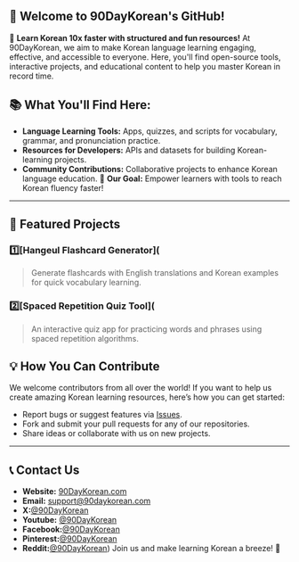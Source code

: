 

## 👋 Welcome to 90DayKorean's GitHub!

🌟 **Learn Korean 10x faster with structured and fun resources!**
At 90DayKorean, we aim to make Korean language learning engaging, effective,
and accessible to everyone.
Here, you'll find open-source tools, interactive projects, and educational
content to help you master Korean in record time.
## 📚 What You'll Find Here:
- **Language Learning Tools:** Apps, quizzes, and scripts for vocabulary,
grammar, and pronunciation practice.
- **Resources for Developers:** APIs and datasets for building Korean-learning
projects.
- **Community Contributions:** Collaborative projects to enhance Korean
language education.
🎯 **Our Goal:** Empower learners with tools to reach Korean fluency faster!
---
## 🚀 Featured Projects
### 1️⃣[Hangeul Flashcard Generator](
> Generate flashcards with English translations and Korean examples for quick
vocabulary learning.
### 2️⃣[Spaced Repetition Quiz Tool](
> An interactive quiz app for practicing words and phrases using spaced
repetition algorithms.

## 💡 How You Can Contribute
We welcome contributors from all over the world!
If you want to help us create amazing Korean learning resources, here’s how you
can get started:
- Report bugs or suggest features via [Issues](#).
- Fork and submit your pull requests for any of our repositories.
- Share ideas or collaborate with us on new projects.
---
## 📞 Contact Us
- **Website:** [90DayKorean.com](https://www.90daykorean.com)
- **Email:** support@90daykorean.com
- **X:**[@90DayKorean](https://twitter.com/90daykorean)
- **Youtube:** [@90DayKorean](https://www.youtube.com/90daykoreanofficial/)
- **Facebook:**[@90DayKorean](https://www.facebook.com/90DayKorean)
- **Pinterest:**[@90DayKorean](https://www.pinterest.com/90daykorean/)
- **Reddit:**[@90DayKorean](https://www.reddit.com/user/90DayKoreanOfficial/))
Join us and make learning Korean a breeze! 🎉
